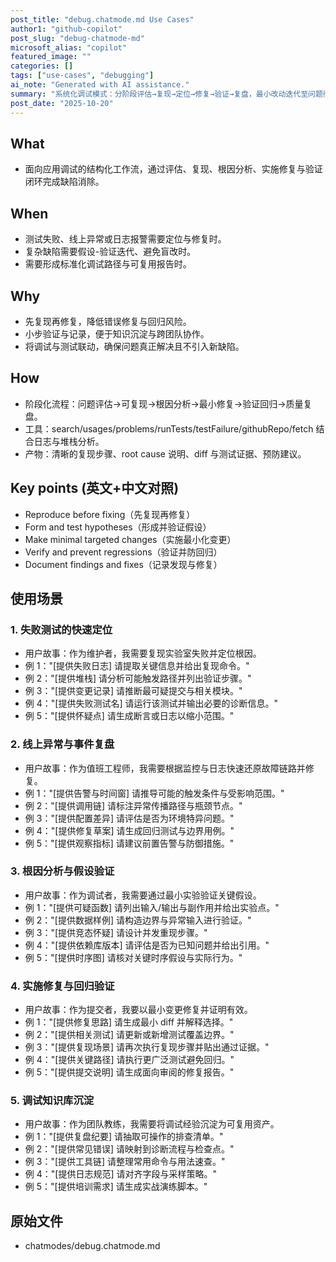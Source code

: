 ```yaml
---
post_title: "debug.chatmode.md Use Cases"
author1: "github-copilot"
post_slug: "debug-chatmode-md"
microsoft_alias: "copilot"
featured_image: ""
categories: []
tags: ["use-cases", "debugging"]
ai_note: "Generated with AI assistance."
summary: "系统化调试模式：分阶段评估→复现→定位→修复→验证→复盘，最小改动迭代至问题彻底解决。"
post_date: "2025-10-20"
---
```


<!-- markdownlint-disable MD041 -->

## What

- 面向应用调试的结构化工作流，通过评估、复现、根因分析、实施修复与验证闭环完成缺陷消除。

## When

- 测试失败、线上异常或日志报警需要定位与修复时。
- 复杂缺陷需要假设-验证迭代、避免盲改时。
- 需要形成标准化调试路径与可复用报告时。

## Why

- 先复现再修复，降低错误修复与回归风险。
- 小步验证与记录，便于知识沉淀与跨团队协作。
- 将调试与测试联动，确保问题真正解决且不引入新缺陷。

## How

- 阶段化流程：问题评估→可复现→根因分析→最小修复→验证回归→质量复盘。
- 工具：search/usages/problems/runTests/testFailure/githubRepo/fetch 结合日志与堆栈分析。
- 产物：清晰的复现步骤、root cause 说明、diff 与测试证据、预防建议。

## Key points (英文+中文对照)

- Reproduce before fixing（先复现再修复）
- Form and test hypotheses（形成并验证假设）
- Make minimal targeted changes（实施最小化变更）
- Verify and prevent regressions（验证并防回归）
- Document findings and fixes（记录发现与修复）

## 使用场景

### 1. 失败测试的快速定位

- 用户故事：作为维护者，我需要复现实验室失败并定位根因。
- 例 1："[提供失败日志] 请提取关键信息并给出复现命令。"
- 例 2："[提供堆栈] 请分析可能触发路径并列出验证步骤。"
- 例 3："[提供变更记录] 请推断最可疑提交与相关模块。"
- 例 4："[提供失败测试名] 请运行该测试并输出必要的诊断信息。"
- 例 5："[提供怀疑点] 请生成断言或日志以缩小范围。"

### 2. 线上异常与事件复盘

- 用户故事：作为值班工程师，我需要根据监控与日志快速还原故障链路并修复。
- 例 1："[提供告警与时间窗] 请推导可能的触发条件与受影响范围。"
- 例 2："[提供调用链] 请标注异常传播路径与瓶颈节点。"
- 例 3："[提供配置差异] 请评估是否为环境特异问题。"
- 例 4："[提供修复草案] 请生成回归测试与边界用例。"
- 例 5："[提供观察指标] 请建议前置告警与防御措施。"

### 3. 根因分析与假设验证

- 用户故事：作为调试者，我需要通过最小实验验证关键假设。
- 例 1："[提供可疑函数] 请列出输入/输出与副作用并给出实验点。"
- 例 2："[提供数据样例] 请构造边界与异常输入进行验证。"
- 例 3："[提供竞态怀疑] 请设计并发重现步骤。"
- 例 4："[提供依赖库版本] 请评估是否为已知问题并给出引用。"
- 例 5："[提供时序图] 请核对关键时序假设与实际行为。"

### 4. 实施修复与回归验证

- 用户故事：作为提交者，我要以最小变更修复并证明有效。
- 例 1："[提供修复思路] 请生成最小 diff 并解释选择。"
- 例 2："[提供相关测试] 请更新或新增测试覆盖边界。"
- 例 3："[提供复现场景] 请再次执行复现步骤并贴出通过证据。"
- 例 4："[提供关键路径] 请执行更广泛测试避免回归。"
- 例 5："[提供提交说明] 请生成面向审阅的修复报告。"

### 5. 调试知识库沉淀

- 用户故事：作为团队教练，我需要将调试经验沉淀为可复用资产。
- 例 1："[提供复盘纪要] 请抽取可操作的排查清单。"
- 例 2："[提供常见错误] 请映射到诊断流程与检查点。"
- 例 3："[提供工具链] 请整理常用命令与用法速查。"
- 例 4："[提供日志规范] 请对齐字段与采样策略。"
- 例 5："[提供培训需求] 请生成实战演练脚本。"

## 原始文件

- chatmodes/debug.chatmode.md
